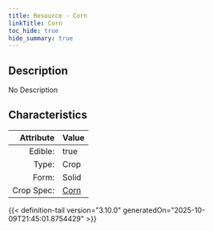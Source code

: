 ```yaml
---
title: Resource - Corn
linkTitle: Corn
toc_hide: true
hide_summary: true
---
```

<!-- This is generated by the MarsSim HelpGenertor, do not edit. -->

## Description
No Description

## Characteristics

| Attribute      | Value |
|--------:|:------|
|Edible:|true|
|Type:|Crop|
|Form:|Solid|
|Crop Spec:|[Corn](/docs/definitions/crop/corn)|
 



    


{{< definition-tail version="3.10.0" generatedOn="2025-10-09T21:45:01.8754429" >}}


